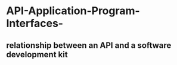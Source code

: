 # API-Application-Program-Interfaces-
## relationship between an API and a software development kit

## 
